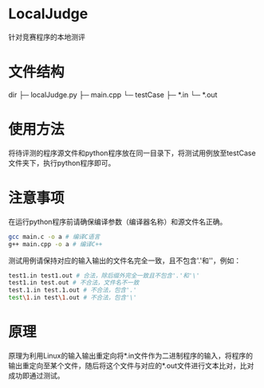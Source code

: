 # LocalJudge

针对竞赛程序的本地测评

# 文件结构

dir
 ├─ localJudge.py
 ├─ main.cpp
 └─ testCase
     ├─ *.in
     └─ *.out
     
# 使用方法

将待评测的程序源文件和python程序放在同一目录下，将测试用例放至testCase文件夹下，执行python程序即可。

# 注意事项

在运行python程序前请确保编译参数（编译器名称）和源文件名正确。

```bash
gcc main.c -o a # 编译C语言
g++ main.cpp -o a # 编译C++
```

测试用例请保持对应的输入输出的文件名完全一致，且不包含'.'和'\'，例如：
```bash
test1.in test1.out # 合法，除后缀外完全一致且不包含'.'和'\'
test1.in test.out # 不合法，文件名不一致
test.1.in test.1.out # 不合法，包含'.'
test\1.in test\1.out # 不合法，包含'\'
```

# 原理

原理为利用Linux的输入输出重定向将*.in文件作为二进制程序的输入，将程序的输出重定向至某个文件，随后将这个文件与对应的*.out文件进行文本比对，比对成功即通过测试。
